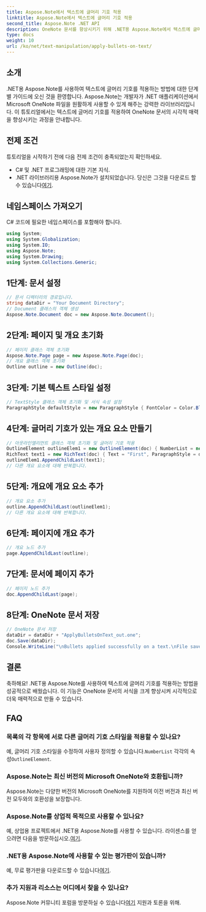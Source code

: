 ```yaml
---
title: Aspose.Note에서 텍스트에 글머리 기호 적용
linktitle: Aspose.Note에서 텍스트에 글머리 기호 적용
second_title: Aspose.Note .NET API
description: OneNote 문서를 향상시키기 위해 .NET용 Aspose.Note에서 텍스트에 글머리 기호를 적용하는 방법을 알아보세요. 효과적인 포맷을 위해서는 이 단계별 가이드를 따르세요.
type: docs
weight: 10
url: /ko/net/text-manipulation/apply-bullets-on-text/
---
```

## 소개
.NET용 Aspose.Note를 사용하여 텍스트에 글머리 기호를 적용하는 방법에 대한 단계별 가이드에 오신 것을 환영합니다. Aspose.Note는 개발자가 .NET 애플리케이션에서 Microsoft OneNote 파일을 원활하게 사용할 수 있게 해주는 강력한 라이브러리입니다. 이 튜토리얼에서는 텍스트에 글머리 기호를 적용하여 OneNote 문서의 시각적 매력을 향상시키는 과정을 안내합니다.
## 전제 조건
튜토리얼을 시작하기 전에 다음 전제 조건이 충족되었는지 확인하세요.
- C# 및 .NET 프로그래밍에 대한 기본 지식.
-  .NET 라이브러리용 Aspose.Note가 설치되었습니다. 당신은 그것을 다운로드 할 수 있습니다[여기](https://releases.aspose.com/note/net/).
## 네임스페이스 가져오기
C# 코드에 필요한 네임스페이스를 포함해야 합니다.
```csharp
using System;
using System.Globalization;
using System.IO;
using Aspose.Note;
using System.Drawing;
using System.Collections.Generic;
```
## 1단계: 문서 설정
```csharp
// 문서 디렉터리의 경로입니다.
string dataDir = "Your Document Directory";
// Document 클래스의 객체 생성
Aspose.Note.Document doc = new Aspose.Note.Document();
```
## 2단계: 페이지 및 개요 초기화
```csharp
// 페이지 클래스 객체 초기화
Aspose.Note.Page page = new Aspose.Note.Page(doc);
// 개요 클래스 객체 초기화
Outline outline = new Outline(doc);
```
## 3단계: 기본 텍스트 스타일 설정
```csharp
// TextStyle 클래스 객체 초기화 및 서식 속성 설정
ParagraphStyle defaultStyle = new ParagraphStyle { FontColor = Color.Black, FontName = "Arial", FontSize = 10 };
```
## 4단계: 글머리 기호가 있는 개요 요소 만들기
```csharp
// 아웃라인엘리먼트 클래스 객체 초기화 및 글머리 기호 적용
OutlineElement outlineElem1 = new OutlineElement(doc) { NumberList = new NumberList("*", "Arial", 10) };
RichText text1 = new RichText(doc) { Text = "First", ParagraphStyle = defaultStyle };
outlineElem1.AppendChildLast(text1);
// 다른 개요 요소에 대해 반복합니다.
```
## 5단계: 개요에 개요 요소 추가
```csharp
// 개요 요소 추가
outline.AppendChildLast(outlineElem1);
// 다른 개요 요소에 대해 반복합니다.
```
## 6단계: 페이지에 개요 추가
```csharp
// 개요 노드 추가
page.AppendChildLast(outline);
```
## 7단계: 문서에 페이지 추가
```csharp
// 페이지 노드 추가
doc.AppendChildLast(page);
```
## 8단계: OneNote 문서 저장
```csharp
// OneNote 문서 저장
dataDir = dataDir + "ApplyBulletsOnText_out.one"; 
doc.Save(dataDir);
Console.WriteLine("\nBullets applied successfully on a text.\nFile saved at " + dataDir); 
```
## 결론
축하해요! .NET용 Aspose.Note를 사용하여 텍스트에 글머리 기호를 적용하는 방법을 성공적으로 배웠습니다. 이 기능은 OneNote 문서의 서식을 크게 향상시켜 시각적으로 더욱 매력적으로 만들 수 있습니다.
## FAQ
### 목록의 각 항목에 서로 다른 글머리 기호 스타일을 적용할 수 있나요?
 예, 글머리 기호 스타일을 수정하여 사용자 정의할 수 있습니다.`NumberList` 각각의 속성`OutlineElement`.
### Aspose.Note는 최신 버전의 Microsoft OneNote와 호환됩니까?
Aspose.Note는 다양한 버전의 Microsoft OneNote를 지원하여 이전 버전과 최신 버전 모두와의 호환성을 보장합니다.
### Aspose.Note를 상업적 목적으로 사용할 수 있나요?
 예, 상업용 프로젝트에서 .NET용 Aspose.Note를 사용할 수 있습니다. 라이센스를 얻으려면 다음을 방문하십시오.[여기](https://purchase.aspose.com/buy).
### .NET용 Aspose.Note에 사용할 수 있는 평가판이 있습니까?
 예, 무료 평가판을 다운로드할 수 있습니다[여기](https://releases.aspose.com/).
### 추가 지원과 리소스는 어디에서 찾을 수 있나요?
 Aspose.Note 커뮤니티 포럼을 방문하실 수 있습니다[여기](https://forum.aspose.com/c/note/28) 지원과 토론을 위해.
